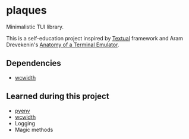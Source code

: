 # plaques
Minimalistic TUI library.

This is a self-education project inspired by [Textual](https://github.com/Textualize/textual) framework and Aram Drevekenin's [Anatomy of a Terminal Emulator](https://poor.dev/terminal-anatomy).

## Dependencies
* [wcwidth](https://github.com/jquast/wcwidth)

## Learned during this project
* [pyenv](https://github.com/pyenv/pyenv)
* [wcwidth](https://github.com/jquast/wcwidth)
* Logging
* Magic methods
